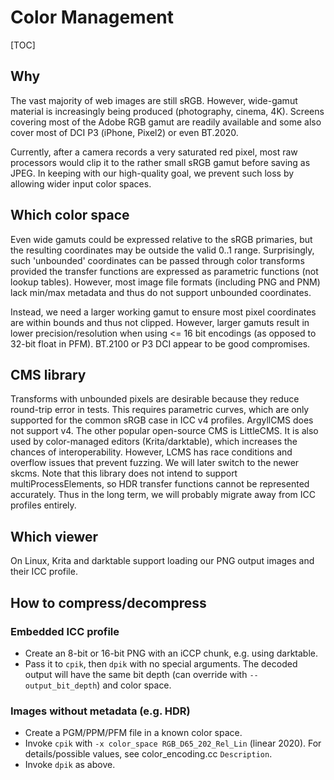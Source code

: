 # Color Management

[TOC]

<!--*
# Document freshness: For more information, see go/fresh-source.
freshness: { owner: 'janwas' reviewed: '2019-02-01' }
*-->

## Why

The vast majority of web images are still sRGB. However, wide-gamut material is
increasingly being produced (photography, cinema, 4K). Screens covering most of
the Adobe RGB gamut are readily available and some also cover most of DCI P3
(iPhone, Pixel2) or even BT.2020.

Currently, after a camera records a very saturated red pixel, most raw
processors would clip it to the rather small sRGB gamut before saving as JPEG.
In keeping with our high-quality goal, we prevent such loss by allowing wider
input color spaces.

## Which color space

Even wide gamuts could be expressed relative to the sRGB primaries, but the
resulting coordinates may be outside the valid 0..1 range. Surprisingly, such
'unbounded' coordinates can be passed through color transforms provided the
transfer functions are expressed as parametric functions (not lookup tables).
However, most image file formats (including PNG and PNM) lack min/max metadata
and thus do not support unbounded coordinates.

Instead, we need a larger working gamut to ensure most pixel coordinates are
within bounds and thus not clipped. However, larger gamuts result in lower
precision/resolution when using <= 16 bit encodings (as opposed to 32-bit float
in PFM). BT.2100 or P3 DCI appear to be good compromises.

## CMS library

Transforms with unbounded pixels are desirable because they reduce round-trip
error in tests. This requires parametric curves, which are only supported for
the common sRGB case in ICC v4 profiles. ArgyllCMS does not support v4. The
other popular open-source CMS is LittleCMS. It is also used by color-managed
editors (Krita/darktable), which increases the chances of interoperability.
However, LCMS has race conditions and overflow issues that prevent fuzzing. We
will later switch to the newer skcms. Note that this library does not intend to
support multiProcessElements, so HDR transfer functions cannot be represented
accurately. Thus in the long term, we will probably migrate away from ICC
profiles entirely.

## Which viewer

On Linux, Krita and darktable support loading our PNG output images and their
ICC profile.

## How to compress/decompress

### Embedded ICC profile

-   Create an 8-bit or 16-bit PNG with an iCCP chunk, e.g. using darktable.
-   Pass it to `cpik`, then `dpik` with no special arguments. The decoded output
    will have the same bit depth (can override with `--output_bit_depth`) and
    color space.

### Images without metadata (e.g. HDR)

-   Create a PGM/PPM/PFM file in a known color space.
-   Invoke `cpik` with `-x color_space RGB_D65_202_Rel_Lin` (linear 2020). For
    details/possible values, see color_encoding.cc `Description`.
-   Invoke `dpik` as above.
